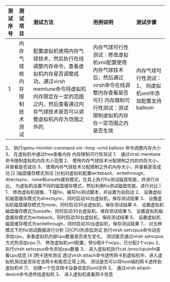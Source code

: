 |测试序号|测试项目|测试方法|用例说明|测试步骤
|:-|:-|:-|:-|:-|
|1 |内存气球核内存限制技术测试|配置虚拟机使用内存气球技术，然后执行在线调整内存命令，查看虚拟机内存是否调整成功。通过virsh memtune命令将虚拟机内存限定在一定的范围之内，然后查看通过内存气球技术是否可以调整虚拟机内存为范围之外的.|内存气球可行性测试：修改虚拟机xml配置使用内存气球技术后，然后通过virsh命令在线调整内存查看是否可行 内存限制可行性测试：测试限制虚拟机内存在一定范围之内是否生效 |内存气球可行性测试：1、 向虚拟机xml中添加配置支持balloon  
2、 执行qemu-monitor-command vm –hmp –cmd balloon <memsize>命令调整内存大小  3、 在虚拟机中通过free查看内存  内存限制可行性测试  1、 通过virsh memtune命令限制虚拟机内存大小范围  2、 使用内存气球技术分配限制之内的内存大小，并查看是否成功  3、 使用内存气球技术分配限制之外的内存大小，并查看是否成功
|2 |磁盘缓存模式测试 |分别对虚拟机配置writeback、writethrough、directsync、none和unsafe缓存模式，在其上执行fio测试磁盘性能，并进行对比。	为虚拟机设置不同的磁盘缓存模式，然后利用fio测试磁盘性能，进行对比 | 1、 修改虚拟机镜像，下载fio，编写fio测试脚本，并设置为自启动
2、 设置虚拟机磁盘缓存模式为directsync，同时启动30台虚拟机，保存测试结果
3、 设置虚拟机磁盘缓存模式为none，同时启动30台虚拟机，保存测试结果
4、 设置虚拟机磁盘缓存模式为unsafe，同时启动30台虚拟机，保存测试结果
5、 设置虚拟机磁盘缓存模式为writeback，同时启动30台虚拟机，保存测试结果
6、 设置虚拟机磁盘缓存模式为writethrough，同时启动30台虚拟机，保存测试结果
7、 对五种模式下的fio测试数据进行分析
|3|CPU热添加测试	执行virsh setvcpus命令动态添加cpu，查看虚拟机内部cpu数量是否发生变化。	测试能否通过virsh setvcpus方式热添加cpu	|1、 修改虚拟机xml配置，预分配4个vcpu，已分配2个vcpu
2、 执行virsh setvcpus命令添加cpu数量
3、 进入虚拟机执行cat /proc/cpuinfo查看cpu信息
|4 |网卡透传测试	透过virsh attach命令透传网卡到虚拟机中，进入虚拟机测试是否存在该网卡和能否正常上网。	测试是否可以将host端的网卡透传到虚拟机中	|1、 创建一个包含网卡设备信息的xml文件
2、 通过virsh attach-device命令透传给虚拟机
3、 进入虚拟机查看网卡信息
